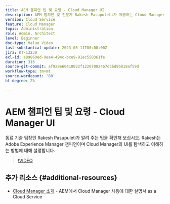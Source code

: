 ```yaml
---
title: AEM 챔피언 팁 및 요령 - Cloud Manager UI
description: AEM 챔피언 및 전문가 Rakesh Pasupuleti가 제공하는 Cloud Manager의 UI 사용 방법에 대한 팁을 확인하십시오.
version: Cloud Service
feature: Cloud Manager
topic: Administration
role: Admin, Architect
level: Beginner
doc-type: Value Video
last-substantial-update: 2023-05-11T00:00:00Z
jira: KT-13230
exl-id: a89860ed-9ea4-494c-bce9-91ec550361fe
duration: 316
source-git-commit: af928e60410022f12207082467d3bd9b818af59d
workflow-type: tm+mt
source-wordcount: '80'
ht-degree: 2%

---
```


# AEM 챔피언 팁 및 요령 - Cloud Manager UI

동료 기술 팀장인 Rakesh Pasupuleti가 알려 주는 팁을 확인해 보십시오. Rakesh는 Adobe Experience Manager 챔피언이며 Cloud Manager의 UI를 탐색하고 이해하는 방법에 대해 설명합니다.

>[!VIDEO](https://video.tv.adobe.com/v/3419298?quality=12&learn=on)

## 추가 리소스 {#additional-resources}

* [Cloud Manager 소개](https://experienceleague.adobe.com/docs/experience-manager-cloud-service/content/onboarding/concepts/cloud-manager-introduction.html) - AEM에서 Cloud Manager 사용에 대한 설명서 as a Cloud Service
